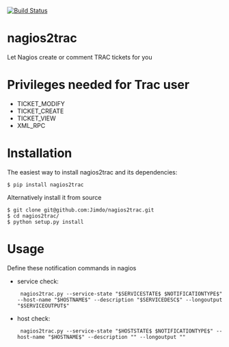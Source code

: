 [![Build Status](https://travis-ci.org/Jimdo/nagios2trac.png?branch=master)](https://travis-ci.org/Jimdo/nagios2trac)

nagios2trac
===========

Let Nagios create or comment TRAC tickets for you


Privileges needed for Trac user
==============================
* TICKET\_MODIFY
* TICKET\_CREATE
* TICKET\_VIEW
* XML\_RPC


Installation
============
The easiest way to install nagios2trac and its dependencies:
```
$ pip install nagios2trac
```

Alternatively install it from source
```
$ git clone git@github.com:Jimdo/nagios2trac.git
$ cd nagios2trac/
$ python setup.py install
```

Usage
=====
Define these notification commands in nagios

 * service check:

        nagios2trac.py --service-state "$SERVICESTATE$ $NOTIFICATIONTYPE$" --host-name "$HOSTNAME$" --description "$SERVICEDESC$" --longoutput "$SERVICEOUTPUT$"

 * host check:

        nagios2trac.py --service-state "$HOSTSTATE$ $NOTIFICATIONTYPE$" --host-name "$HOSTNAME$" --description "" --longoutput ""
